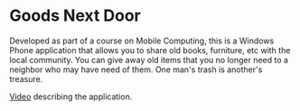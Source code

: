 # Goods Next Door

Developed as part of a course on Mobile Computing, this is a Windows Phone application that allows you to share old books, furniture, etc with the local community. You can give away old items that you no longer need to a neighbor who may have need of them. One man's trash is another's treasure.

[Video](https://www.youtube.com/embed/w9Y97aNSQDQ) describing the application.
